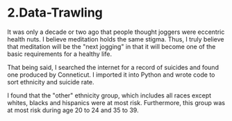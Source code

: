 # 2.Data-Trawling
It was only a decade or two ago that people thought joggers were eccentric health nuts. I believe meditation holds the same stigma. Thus, I truly believe that meditation will be the "next jogging" in that it will become one of the basic requirements for a healthy life. 

That being said, I searched the internet for a record of suicides and found one produced by Conneticut. I imported it into Python and wrote code to sort ethnicity and suicide rate. 

I found that the "other" ethnicity group, which includes all races except whites, blacks and hispanics were at most risk. Furthermore, this group was at most risk during age 20 to 24 and 35 to 39.
